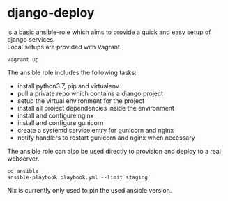 # django-deploy

is a basic ansible-role which aims to provide a quick and easy setup of django services.  
Local setups are provided with Vagrant.  

`vagrant up`

The ansible role includes the following tasks:
- install python3.7, pip and virtualenv
- pull a private repo which contains a django project
- setup the virtual environment for the project
- install all project dependencies inside the environment
- install and configure nginx
- install and configure gunicorn
- create a systemd service entry for gunicorn and nginx
- notify handlers to restart gunicorn and nginx when necessary

The ansible role can also be used directly to provision and deploy to a real webserver.

```shell
cd ansible
ansible-playbook playbook.yml --limit staging`

```

Nix is currently only used to pin the used ansible version.
